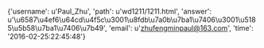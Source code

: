 {'username': u'Paul_Zhu', 'path': u'wd1211/1211.html', 'answer': u'\u6587\u4ef6\u64cd\u4f5c\u3001\u8fdb\u7a0b\u7ba1\u7406\u3001\u5185\u5b58\u7ba1\u7406\u7b49', 'email': u'zhufengminpaul@163.com', 'time': '2016-02-25:22:45:48'}